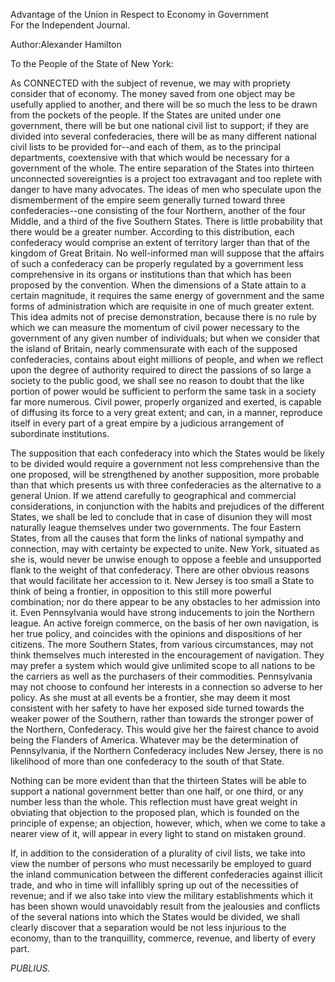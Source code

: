 Advantage of the Union in Respect to Economy in Government  
For the Independent Journal.

Author:Alexander Hamilton

To the People of the State of New York:

As CONNECTED with the subject of revenue, we may with propriety consider that of economy. The money saved from one object may be usefully applied to another, and there will be so much the less to be drawn from the pockets of the people. If the States are united under one government, there will be but one national civil list to support; if they are divided into several confederacies, there will be as many different national civil lists to be provided for--and each of them, as to the principal departments, coextensive with that which would be necessary for a government of the whole. The entire separation of the States into thirteen unconnected sovereignties is a project too extravagant and too replete with danger to have many advocates. The ideas of men who speculate upon the dismemberment of the empire seem generally turned toward three confederacies--one consisting of the four Northern, another of the four Middle, and a third of the five Southern States. There is little probability that there would be a greater number. According to this distribution, each confederacy would comprise an extent of territory larger than that of the kingdom of Great Britain. No well-informed man will suppose that the affairs of such a confederacy can be properly regulated by a government less comprehensive in its organs or institutions than that which has been proposed by the convention. When the dimensions of a State attain to a certain magnitude, it requires the same energy of government and the same forms of administration which are requisite in one of much greater extent. This idea admits not of precise demonstration, because there is no rule by which we can measure the momentum of civil power necessary to the government of any given number of individuals; but when we consider that the island of Britain, nearly commensurate with each of the supposed confederacies, contains about eight millions of people, and when we reflect upon the degree of authority required to direct the passions of so large a society to the public good, we shall see no reason to doubt that the like portion of power would be sufficient to perform the same task in a society far more numerous. Civil power, properly organized and exerted, is capable of diffusing its force to a very great extent; and can, in a manner, reproduce itself in every part of a great empire by a judicious arrangement of subordinate institutions.

The supposition that each confederacy into which the States would be likely to be divided would require a government not less comprehensive than the one proposed, will be strengthened by another supposition, more probable than that which presents us with three confederacies as the alternative to a general Union. If we attend carefully to geographical and commercial considerations, in conjunction with the habits and prejudices of the different States, we shall be led to conclude that in case of disunion they will most naturally league themselves under two governments. The four Eastern States, from all the causes that form the links of national sympathy and connection, may with certainty be expected to unite. New York, situated as she is, would never be unwise enough to oppose a feeble and unsupported flank to the weight of that confederacy. There are other obvious reasons that would facilitate her accession to it. New Jersey is too small a State to think of being a frontier, in opposition to this still more powerful combination; nor do there appear to be any obstacles to her admission into it. Even Pennsylvania would have strong inducements to join the Northern league. An active foreign commerce, on the basis of her own navigation, is her true policy, and coincides with the opinions and dispositions of her citizens. The more Southern States, from various circumstances, may not think themselves much interested in the encouragement of navigation. They may prefer a system which would give unlimited scope to all nations to be the carriers as well as the purchasers of their commodities. Pennsylvania may not choose to confound her interests in a connection so adverse to her policy. As she must at all events be a frontier, she may deem it most consistent with her safety to have her exposed side turned towards the weaker power of the Southern, rather than towards the stronger power of the Northern, Confederacy. This would give her the fairest chance to avoid being the Flanders of America. Whatever may be the determination of Pennsylvania, if the Northern Confederacy includes New Jersey, there is no likelihood of more than one confederacy to the south of that State.

Nothing can be more evident than that the thirteen States will be able to support a national government better than one half, or one third, or any number less than the whole. This reflection must have great weight in obviating that objection to the proposed plan, which is founded on the principle of expense; an objection, however, which, when we come to take a nearer view of it, will appear in every light to stand on mistaken ground.

If, in addition to the consideration of a plurality of civil lists, we take into view the number of persons who must necessarily be employed to guard the inland communication between the different confederacies against illicit trade, and who in time will infallibly spring up out of the necessities of revenue; and if we also take into view the military establishments which it has been shown would unavoidably result from the jealousies and conflicts of the several nations into which the States would be divided, we shall clearly discover that a separation would be not less injurious to the economy, than to the tranquillity, commerce, revenue, and liberty of every part.

_PUBLIUS._

